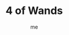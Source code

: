---
# basics
title     		 : "4 of Wands"
token					 : 'wands-04'
card_type			 : '' # major, minor, court
layout				 : "tarot-card"
author    		 : 'me'
one_liner 		 : "Celebration, jubilation, community, teamwork, completion"
alt_names			 : ['Completion', 'Optimism']
images				 : ['assets/images/tarot/rws/rw-wands-04.jpg']
keywords			 : ['celebration', 'jubilation', 'community', 'teamwork', 'completion']
url						 : 'tarot/cards/wands-04'
aliases				 : []

# password: 'foolish journey'
dropbox				 : 'https://www.dropbox.com/sh/wl5qou67ucxwtsh/AABIWW4QracD18UwgakFHn4Va?dl=0'

meaning_light  : "Sharing in a great celebration. Sharing in a communal sense of achievement and success. Preparing for a party. Working together toward a common goal. Giving or winning awards."

meaning_shadow : "Keeping your nose to the grindstone. Recognizing good work by demanding more work. Failing to share in a group celebration. Allowing sour grapes to poison your moment in the sun. Refusing to do your part."

# more detail
correspondence_planet 			: "Venus"
correspondence_astrological : "Aries"
correspondence_affirmation  : "My contributions are worthy of celebration."
correspondence_story 				: "We see a demonstration of the main character’s special gifts."

advice_relationships 	 : "Have you been together for ten years? Celebrate. Have you been together ten days? Celebrate. Do something to recognize the contribution of both partners. Alone? Celebrate yourself."

advice_work 					 : "Assign duties, delegate, and get out of the way. Allow others to contribute, even if their contributions aren’t exactly up to your personal standards. When projects end, thank everyone involved in a meaningful way."

advice_spirituality 	 : "It’s easy to allow any ritual to become empty. Get back in touch with what your rituals were meant to teach or inspire. When you restore meaning to your spiritual practice, every prayer becomes a celebration."

advice_personal_growth : "You can amplify individual achievements by becoming part of a group. Without decreasing the importance of your own contribution, you’ll achieve more…and have more to celebrate, too."

advice_fortune_telling : "Someone is watching and evaluating your work. You may get a wedding invitation soon."

questions	: ["To what extent is everyone in your group doing his or her part in your “harvest?”", "How might a celebration (or being reminded of what’s worth celebrating) better integrate the people working with you?", "To what extent am I doing my part?", "What kind of recognition or celebration would be most meaningful right now?", "How might a celebration now impact community morale?"]

# referenced in the symbols.toml data file
symbols	  : ['4', 'wands', 'arbor', 'laurels', 'grapes']

# metadata
suppress_topnav : true
related_cards 	: []

---